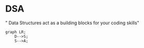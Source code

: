 # DSA

" Data Structures act as a building blocks for your coding skills"

```mermaid hello
graph LR;
    D-->S;
    S-->A;
  
   
```
